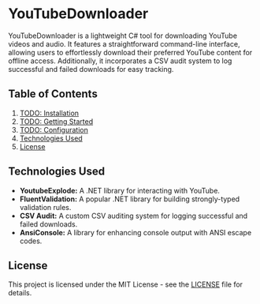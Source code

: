 # YouTubeDownloader

YouTubeDownloader is a lightweight C# tool for downloading YouTube videos and audio. It features a straightforward command-line interface, allowing users to effortlessly download their preferred YouTube content for offline access. Additionally, it incorporates a CSV audit system to log successful and failed downloads for easy tracking.

## Table of Contents

1. [TODO: Installation](#todo-installation)
2. [TODO: Getting Started](#todo-getting-started)
3. [TODO: Configuration](#todo-configuration)
4. [Technologies Used](#technologies-used)
5. [License](#license)

## Technologies Used

- **YoutubeExplode:** A .NET library for interacting with YouTube.
- **FluentValidation:** A popular .NET library for building strongly-typed validation rules.
- **CSV Audit:** A custom CSV auditing system for logging successful and failed downloads.
- **AnsiConsole:** A library for enhancing console output with ANSI escape codes.

## License

This project is licensed under the MIT License - see the [LICENSE](LICENSE) file for details.
